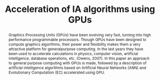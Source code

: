 ---
layout: publication
code: 2009-book_EAI-acceleration_ia_gpus
title: "Acceleration of IA algorithms using GPUs"
authors: Antonio Seoane and Alberto Jaspe-Villanueva
year: 2009
type: Book Chapter
book: Encyclopedia of Artificial Intelligence
pub-data: "Eds. J.Rabuñal, J.Dorado and A.Pazos. IGI Global"
abstract: "Graphics Processing Units (GPUs) have been evolving very fast, turning into high performance programmable processors. Though GPUs have been designed to compute graphics algorithms, their power and flexibility makes them a very attractive platform for generalpurpose computing. In the last years they have been used to accelerate calculations in physics, computer vision, artificial intelligence, database operations, etc. (Owens, 2007). In this paper an approach to general purpose computing with GPUs is made, followed by a description of artificial intelligence algorithms based on Artificial Neural Networks (ANN) and Evolutionary Computation (EC) accelerated using GPU."
projects: 
doi: 10.4018/978-1-59904-849-9.ch129
no_teaser: true
links:
 - {name: Book, url: "https://www.igi-global.com/chapter/algorithm-acceleration-using-gpus/10346"}
bibtex: "@InCollection{Seoane:2009:AIA,\n
  title={Acceleration of IA algorithms using GPUs},\n
  author={Antonio Seoane and Alberto Jaspe-Villanueva},\n
  booktitle={Encyclopedia of Artificial Intelligence},\n
  editor={Juan R. {Rabu{\\~n}al Dopico} and Julian Dorado and Alejandro Pazos},\n
  pages={873--878},\n
  year={2009},\n
  publisher={IGI Global},\n
  doi={10.4018/978-1-59904-849-9.ch129},\n
  url={https://www.igi-global.com/chapter/algorithm-acceleration-using-gpus/10346},\n
}"  

---